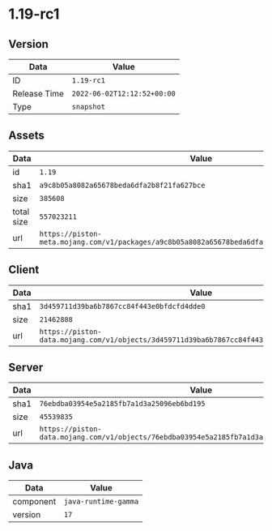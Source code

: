 # 1.19-rc1

## Version

|**Data**        | **Value**                 |
|----------------|-------------------------|
| ID   | ```1.19-rc1```   |
| Release Time   | ```2022-06-02T12:12:52+00:00```   |
| Type   | ```snapshot```   |

## Assets

|**Data**        | **Value**                 |
|----------------|-------------------------|
| id   | ```1.19```   |
| sha1   | ```a9c8b05a8082a65678beda6dfa2b8f21fa627bce```   |
| size   | ```385608```   |
| total size  | ```557023211```  |
| url       | ```https://piston-meta.mojang.com/v1/packages/a9c8b05a8082a65678beda6dfa2b8f21fa627bce/1.19.json``` |

## Client

|**Data**        | **Value**                 |
|----------------|-------------------------|
| sha1   | ```3d459711d39ba6b7867cc84f443e0bfdcfd4dde0```   |
| size   | ```21462888```   |
| url       | ```https://piston-data.mojang.com/v1/objects/3d459711d39ba6b7867cc84f443e0bfdcfd4dde0/client.jar``` |

## Server

|**Data**        | **Value**                 |
|----------------|-------------------------|
| sha1   | ```76ebdba03954e5a2185fb7a1d3a25096eb6bd195```   |
| size   | ```45539835```   |
| url       | ```https://piston-data.mojang.com/v1/objects/76ebdba03954e5a2185fb7a1d3a25096eb6bd195/server.jar``` |

## Java

|**Data**        | **Value**                 |
|----------------|-------------------------|
| component   | ```java-runtime-gamma```   |
| version   | ```17```   |